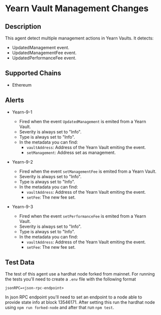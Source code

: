 # Yearn Vault Management Changes

## Description

This agent detect multiple management actions in Yearn Vaults. It detects:
- UpdatedManagement event.
- UpdatedManagementFee event.
- UpdatedPerformanceFee event.

## Supported Chains

- Ethereum

## Alerts

- Yearn-9-1
  - Fired when the event `UpdatedManagement` is emited from a Yearn Vault.
  - Severity is always set to "Info".
  - Type is always set to "Info".
  - In the metadata you can find:
    - `vaultAddress`: Address of the Yearn Vault emiting the event.
    - `setManagement`: Address set as management.

- Yearn-9-2
  - Fired when the event `setManagementFee` is emited from a Yearn Vault.
  - Severity is always set to "Info".
  - Type is always set to "Info".
  - In the metadata you can find:
    - `vaultAddress`: Address of the Yearn Vault emiting the event.
    - `setFee`: The new fee set.

- Yearn-9-3
  - Fired when the event `setPerformanceFee` is emited from a Yearn Vault.
  - Severity is always set to "Info".
  - Type is always set to "Info".
  - In the metadata you can find:
    - `vaultAddress`: Address of the Yearn Vault emiting the event.
    - `setFee`: The new fee set.

## Test Data

The test of this agent use a hardhat node forked from mainnet. For running the tests you'll need to create a `.env` file with the following format
```
jsonRPC=<json-rpc-endpoint>
```
In json RPC endpoint you'll need to set an endpoint to a node able to provide state info at block 13546171.
After setting this run the hardhat node using `npm run forked-node` and after that run `npm test`.
